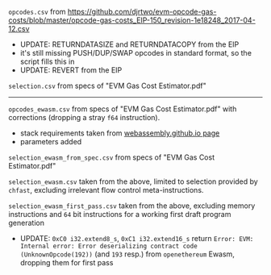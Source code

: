 `opcodes.csv` from https://github.com/djrtwo/evm-opcode-gas-costs/blob/master/opcode-gas-costs_EIP-150_revision-1e18248_2017-04-12.csv
  - UPDATE: RETURNDATASIZE and RETURNDATACOPY from the EIP
  - it's still missing PUSH/DUP/SWAP opcodes in standard format, so the script fills this in
  - UPDATE: REVERT from the EIP

`selection.csv` from specs of "EVM Gas Cost Estimator.pdf"

----

`opcodes_ewasm.csv` from specs of  "EVM Gas Cost Estimator.pdf" with corrections (dropping a stray `f64` instruction).
  - stack requirements taken from [webassembly.github.io page](https://webassembly.github.io/spec/core/appendix/index-instructions.html)
  - parameters added

`selection_ewasm_from_spec.csv` from specs of "EVM Gas Cost Estimator.pdf"

`selection_ewasm.csv` taken from the above, limited to selection provided by `chfast`, excluding irrelevant flow control meta-instructions.

`selection_ewasm_first_pass.csv` taken from the above, excluding memory instructions and `64` bit instructions for a working first draft program generation
  - UPDATE: `0xC0 i32.extend8_s`, `0xC1 i32.extend16_s` return `Error: EVM: Internal error: Error deserializing contract code (UnknownOpcode(192))` (and `193` resp.) from `openethereum` Ewasm, dropping them for first pass
